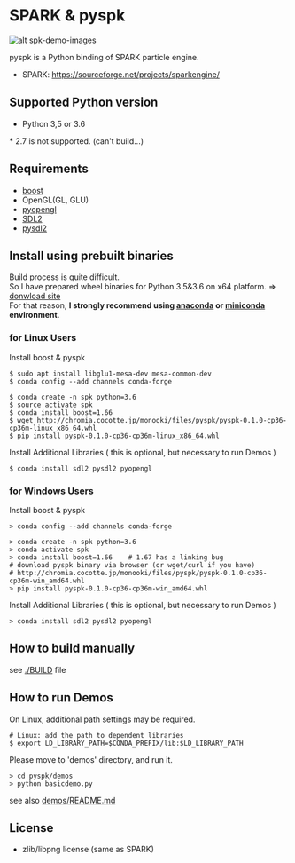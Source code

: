 # SPARK & pyspk

![alt spk-demo-images](http://chromia.cocotte.jp/monooki/files/ss/pyspk_ss01.jpg)


pyspk is a Python binding of SPARK particle engine.

 - SPARK: <https://sourceforge.net/projects/sparkengine/>


## Supported Python version

 - Python 3,5 or 3.6

\* 2.7 is not supported. (can't build...)

## Requirements

  - [boost](https://www.boost.org/)
  - OpenGL(GL, GLU)
  - [pyopengl](http://pyopengl.sourceforge.net/)
  - [SDL2](https://www.libsdl.org/)
  - [pysdl2](https://pysdl2.readthedocs.io/en/rel_0_9_6/install.html)

## Install using prebuilt binaries

Build process is quite difficult.  
So I have prepared wheel binaries for Python 3.5&3.6 on x64 platform. => [donwload site](http://chromia.cocotte.jp/monooki/pyspk/)  
For that reason, **I strongly recommend using [anaconda](https://www.anaconda.com/) or [miniconda](https://conda.io/miniconda.html) environment**.

###  for Linux Users

Install boost & pyspk

    $ sudo apt install libglu1-mesa-dev mesa-common-dev
    $ conda config --add channels conda-forge

    $ conda create -n spk python=3.6
    $ source activate spk
    $ conda install boost=1.66
    $ wget http://chromia.cocotte.jp/monooki/files/pyspk/pyspk-0.1.0-cp36-cp36m-linux_x86_64.whl
    $ pip install pyspk-0.1.0-cp36-cp36m-linux_x86_64.whl

Install Additional Libraries ( this is optional, but necessary to run Demos )

    $ conda install sdl2 pysdl2 pyopengl



###  for Windows Users

Install boost & pyspk

    > conda config --add channels conda-forge

    > conda create -n spk python=3.6
    > conda activate spk
    > conda install boost=1.66    # 1.67 has a linking bug
    # download pyspk binary via browser (or wget/curl if you have)
    # http://chromia.cocotte.jp/monooki/files/pyspk/pyspk-0.1.0-cp36-cp36m-win_amd64.whl
    > pip install pyspk-0.1.0-cp36-cp36m-win_amd64.whl

Install Additional Libraries ( this is optional, but necessary to run Demos )

    > conda install sdl2 pysdl2 pyopengl


## How to build manually

see [./BUILD](http://github.com/chromia/pyspk/BUILD) file


## How to run Demos

On Linux, additional path settings may be required.

    # Linux: add the path to dependent libraries
    $ export LD_LIBRARY_PATH=$CONDA_PREFIX/lib:$LD_LIBRARY_PATH

Please move to 'demos' directory, and run it.

    > cd pyspk/demos
    > python basicdemo.py

  see also [demos/README.md](https://github.com/chromia/pyspk/blob/master/demos/README.md)


## License

 * zlib/libpng license  (same as SPARK)  
